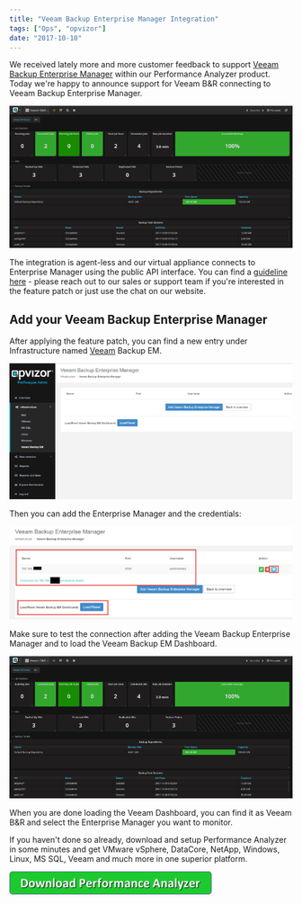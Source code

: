 ```yaml
---
title: "Veeam Backup Enterprise Manager Integration"
tags: ["Ops", "opvizor"]
date: "2017-10-10"
---
```


We received lately more and more customer feedback to support [Veeam Backup Enterprise Manager](https://helpcenter.veeam.com/evaluation/backup/vsphere/en/em_setup.html) within our Performance Analyzer product. Today we're happy to announce support for Veeam B&R connecting to Veeam Backup Enterprise Manager.

![Veeam Backup Enterprise Manager](/images/blog/veeam_dashboard-sm.png)

The integration is agent-less and our virtual appliance connects to Enterprise Manager using the public API interface. You can find a [guideline here](https://opvizor.atlassian.net/wiki/spaces/OPVPA/pages/146702337/Integration+Veeam+Backup+Enterprise+Manager) - please reach out to our sales or support team if you're interested in the feature patch or just use the chat on our website.

## Add your Veeam Backup Enterprise Manager

After applying the feature patch, you can find a new entry under Infrastructure named [Veeam](http://www.veeam.com) Backup EM.

![Veeam B&R Patch](/images/blog/veeam_admin.png)

Then you can add the Enterprise Manager and the credentials:

![Veeam B&R Grafana](/images/blog/veeam_admin2-1.png)

Make sure to test the connection after adding the Veeam Backup Enterprise Manager and to load the Veeam Backup EM Dashboard.

![Veeam B&R Grafana](/images/blog/veeam_dashboard.png)

When you are done loading the Veeam Dashboard, you can find it as Veeam B&R and select the Enterprise Manager you want to monitor. 

If you haven't done so already, download and setup Performance Analyzer in some minutes and get VMware vSphere, DataCore, NetApp, Windows, Linux, MS SQL, Veeam and much more in one superior platform.

[![Download Performance Analyzer](/images/blog/button_download-performance-analyzer-6-360x41.png)](http://try.opvizor.com/perfanalyzer)
